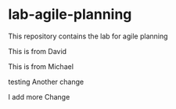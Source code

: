 # lab-agile-planning
This repository contains the lab for agile planning


This is from David

This is from Michael

testing
Another change

I add more
Change

